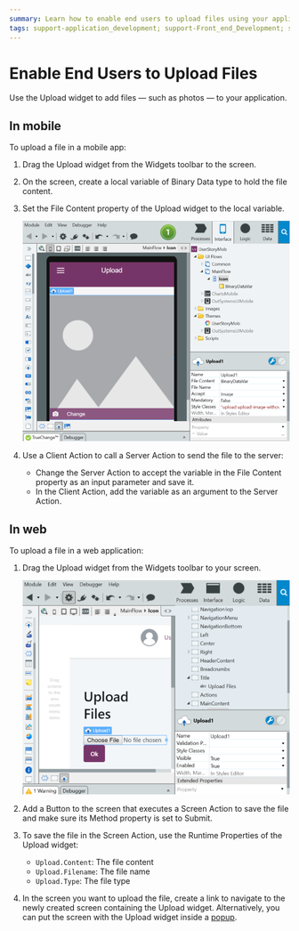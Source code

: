 ```yaml
---
summary: Learn how to enable end users to upload files using your application.
tags: support-application_development; support-Front_end_Development; support-Mobile_Apps; support-webapps
---
```


# Enable End Users to Upload Files

Use the Upload widget to add files — such as photos — to your application.

## In mobile

To upload a file in a mobile app:

1. Drag the Upload widget from the Widgets toolbar to the screen.

1. On the screen, create a local variable of Binary Data type to hold the file content. 

1. Set the File Content property of the Upload widget to the local variable.

    ![](images/upload-mobile.png?width=750)

1. Use a Client Action to call a Server Action to send the file to the server:

    * Change the Server Action to accept the variable in the File Content property as an input parameter and save it. 
    * In the Client Action, add the variable as an argument to the Server Action.

## In web

To upload a file in a web application:

1. Drag the Upload widget from the Widgets toolbar to your screen. 

    ![](images/upload-web.png?width=750)

1. Add a Button to the screen that executes a Screen Action to save the file and make sure its Method property is set to Submit.

1. To save the file in the Screen Action, use the Runtime Properties of the Upload widget:

    * `Upload.Content`: The file content 
    * `Upload.Filename`: The file name 
    * `Upload.Type`: The file type 

1. In the screen you want to upload the file, create a link to navigate to the newly created screen containing the Upload widget. Alternatively, you can put the screen with the Upload widget inside a [popup](popup.md).
